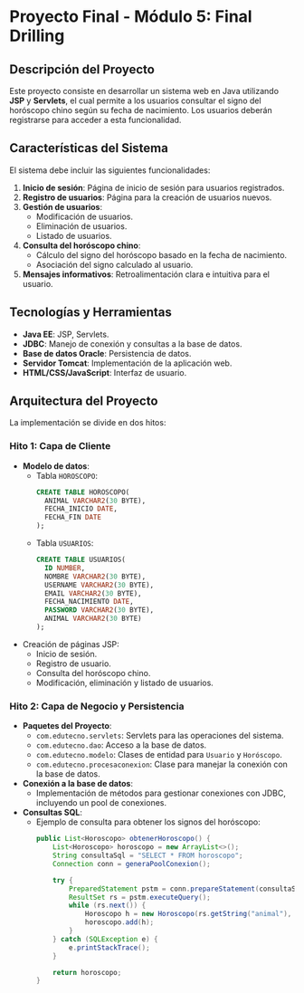 # Proyecto Final - Módulo 5: Final Drilling

## Descripción del Proyecto

Este proyecto consiste en desarrollar un sistema web en Java utilizando **JSP** y **Servlets**, el cual permite a los usuarios consultar el signo del horóscopo chino según su fecha de nacimiento. Los usuarios deberán registrarse para acceder a esta funcionalidad.

## Características del Sistema

El sistema debe incluir las siguientes funcionalidades:

1. **Inicio de sesión**: Página de inicio de sesión para usuarios registrados.
2. **Registro de usuarios**: Página para la creación de usuarios nuevos.
3. **Gestión de usuarios**:
   - Modificación de usuarios.
   - Eliminación de usuarios.
   - Listado de usuarios.
4. **Consulta del horóscopo chino**:
   - Cálculo del signo del horóscopo basado en la fecha de nacimiento.
   - Asociación del signo calculado al usuario.
5. **Mensajes informativos**: Retroalimentación clara e intuitiva para el usuario.

## Tecnologías y Herramientas

- **Java EE**: JSP, Servlets.
- **JDBC**: Manejo de conexión y consultas a la base de datos.
- **Base de datos Oracle**: Persistencia de datos.
- **Servidor Tomcat**: Implementación de la aplicación web.
- **HTML/CSS/JavaScript**: Interfaz de usuario.

## Arquitectura del Proyecto

La implementación se divide en dos hitos:

### Hito 1: Capa de Cliente
- **Modelo de datos**:
  - Tabla `HOROSCOPO`:
    ```sql
    CREATE TABLE HOROSCOPO(
      ANIMAL VARCHAR2(30 BYTE),
      FECHA_INICIO DATE,
      FECHA_FIN DATE
    );
    ```
  - Tabla `USUARIOS`:
    ```sql
    CREATE TABLE USUARIOS(
      ID NUMBER,
      NOMBRE VARCHAR2(30 BYTE),
      USERNAME VARCHAR2(30 BYTE),
      EMAIL VARCHAR2(30 BYTE),
      FECHA_NACIMIENTO DATE,
      PASSWORD VARCHAR2(30 BYTE),
      ANIMAL VARCHAR2(30 BYTE)
    );
    ```
- Creación de páginas JSP:
  - Inicio de sesión.
  - Registro de usuario.
  - Consulta del horóscopo chino.
  - Modificación, eliminación y listado de usuarios.

### Hito 2: Capa de Negocio y Persistencia
- **Paquetes del Proyecto**:
  - `com.edutecno.servlets`: Servlets para las operaciones del sistema.
  - `com.edutecno.dao`: Acceso a la base de datos.
  - `com.edutecno.modelo`: Clases de entidad para `Usuario` y `Horóscopo`.
  - `com.edutecno.procesaconexion`: Clase para manejar la conexión con la base de datos.
- **Conexión a la base de datos**:
  - Implementación de métodos para gestionar conexiones con JDBC, incluyendo un pool de conexiones.
- **Consultas SQL**:
  - Ejemplo de consulta para obtener los signos del horóscopo:
    ```java
    public List<Horoscopo> obtenerHoroscopo() {
        List<Horoscopo> horoscopo = new ArrayList<>();
        String consultaSql = "SELECT * FROM horoscopo";
        Connection conn = generaPoolConexion();

        try {
            PreparedStatement pstm = conn.prepareStatement(consultaSql);
            ResultSet rs = pstm.executeQuery();
            while (rs.next()) {
                Horoscopo h = new Horoscopo(rs.getString("animal"), rs.getDate("fecha_inicio"), rs.getDate("fecha_fin"));
                horoscopo.add(h);
            }
        } catch (SQLException e) {
            e.printStackTrace();
        }

        return horoscopo;
    }
    ```
